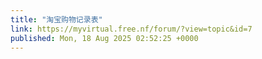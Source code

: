 ```yaml
---
title: "淘宝购物记录表"
link: https://myvirtual.free.nf/forum/?view=topic&id=7
published: Mon, 18 Aug 2025 02:52:25 +0000
---
```


